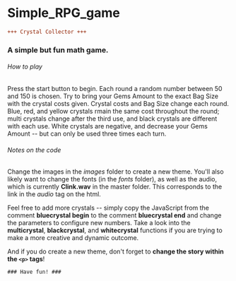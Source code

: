 # Simple_RPG_game
```diff
+++ Crystal Collector +++
```

### A simple but fun math game. 

###### How to play

Press the start button to begin. Each round a random number between 50 and 150 is chosen. Try to bring your Gems Amount to the exact Bag Size with the crystal costs given. Crystal costs and Bag Size change each round. Blue, red, and yellow crystals rmain the same cost throughout the round; multi crystals change after the third use, and black crystals are different with each use. White crystals are negative, and decrease your Gems Amount -- but can only be used three times each turn.

###### Notes on the code

Change the images in the *images* folder to create a new theme. You'll also likely want to change the fonts (in the *fonts* folder), as well as the audio, which is currently **Clink.wav** in the master folder. This corresponds to the link in the *audio* tag on the html.

Feel free to add more crystals -- simply copy the JavaScript from the comment **bluecrystal begin** to the comment **bluecrystal end** and change the parameters to configure new numbers. Take a look into the **multicrystal**, **blackcrystal**, and **whitecrystal** functions if you are trying to make a more creative and dynamic outcome.

And if you do create a new theme, don't forget to **change the story within the `<p>` tags**!

```diff
### Have fun! ###
```